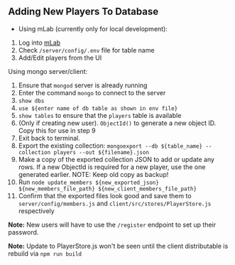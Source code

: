 ## Adding New Players To Database

- Using mLab (currently only for local development):
1. Log into [mLab](https://mlab.com/home?newLogin=1)
2. Check `/server/config/.env` file for table name
3. Add/Edit players from the UI

Using mongo server/client:
1. Ensure that `mongod` server is already running
2. Enter the command `mongo` to connect to the server
3. `show dbs`
4. `use ${enter name of db table as shown in env file}`
5. `show tables` to ensure that the `players` table is available
6. (Only if creating new user). `ObjectId()` to generate a new object ID. Copy this for use in step 9
7. Exit back to terminal.
8. Export the existing collection: `mongoexport --db ${table_name} --collection players --out ${filename}.json`
9. Make a copy of the exported collection JSON to add or update any rows. If a new ObjectId is required for a new player, use the one generated earlier. NOTE: Keep old copy as backup!
10. Run `node update_members ${new_exported_json} ${new_members_file_path} ${new_client_members_file_path}`
11. Confirm that the exported files look good and save them to `server/config/members.js` and `client/src/stores/PlayerStore.js` respectively


**Note:** New users will have to use the `/register` endpoint to set up their password.

**Note:** Update to PlayerStore.js won't be seen until the client distributable is rebuild via `npm run build`